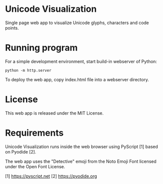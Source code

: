 
# Unicode Visualization

Single page web app to visualize Unicode glyphs, characters and code points.

# Running program

For a simple development environment, start build-in webserver of Python:

    python -m http.server

To deploy the web app, copy index.html file into a webserver directory.

# License

This web app is released under the MIT License.

# Requirements

Unicode Visualization runs inside the web browser using PyScript [1] based on Pyodide [2].

The web app uses the "Detective" emoji from the Noto Emoji Font licensed under the Open Font License.

[1] https://pyscript.net
[2] https://pyodide.org
